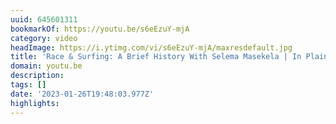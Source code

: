 ```yaml
---
uuid: 645601311
bookmarkOf: https://youtu.be/s6eEzuY-mjA
category: video
headImage: https://i.ytimg.com/vi/s6eEzuY-mjA/maxresdefault.jpg
title: 'Race & Surfing: A Brief History With Selema Masekela | In Plain Sight'
domain: youtu.be
description:
tags: []
date: '2023-01-26T19:48:03.977Z'
highlights:
---
```



